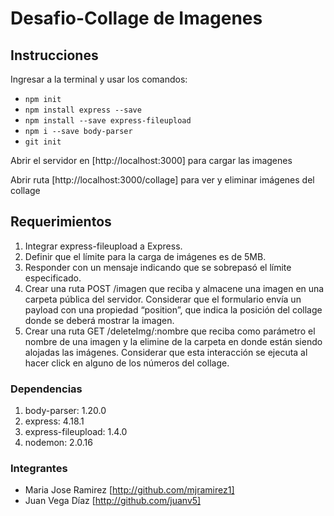 # Desafio-Collage de Imagenes

## Instrucciones

Ingresar a la terminal y usar los comandos:

- `npm init`
- `npm install express --save`
- `npm install --save express-fileupload`
- `npm i --save body-parser`
- `git init`

Abrir el servidor en [http://localhost:3000] para cargar las imagenes

Abrir ruta [http://localhost:3000/collage] para ver y eliminar imágenes del collage

## Requerimientos

1. Integrar express-fileupload a Express.
2. Definir que el límite para la carga de imágenes es de 5MB.
3. Responder con un mensaje indicando que se sobrepasó el límite especificado.
4. Crear una ruta POST /imagen que reciba y almacene una imagen en una carpeta
pública del servidor. Considerar que el formulario envía un payload con una
propiedad “position”, que indica la posición del collage donde se deberá mostrar la
imagen.
5. Crear una ruta GET /deleteImg/:nombre que reciba como parámetro el nombre de
una imagen y la elimine de la carpeta en donde están siendo alojadas las imágenes.
Considerar que esta interacción se ejecuta al hacer click en alguno de los números
del collage.

### Dependencias

1. body-parser: 1.20.0
2. express: 4.18.1
3. express-fileupload: 1.4.0
4. nodemon: 2.0.16

### Integrantes

- Maria Jose Ramirez [http://github.com/mjramirez1]
- Juan Vega Díaz [http://github.com/juanv5]
